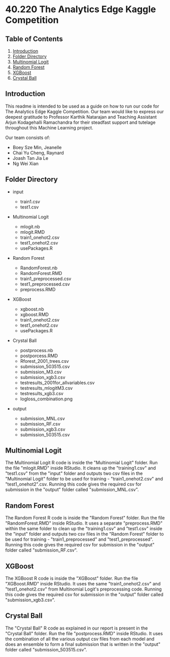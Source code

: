 # 40.220 The Analytics Edge Kaggle Competition

## Table of Contents

1. [Introduction](#Introduction)
2. [Folder Directory](#Folder-Directory)
3. [Multinomial Logit](#Multinomial-Logit)
4. [Random Forest](#Random-Forest)
5. [XGBoost](#XGBoost)
6. [Crystal Ball](#Crystal-Ball)

## Introduction

This readme is intended to be used as a guide on how to run our code for The Analytics Edge Kaggle Competition. Our team would like to express our deepest gratitude to Professor Karthik Natarajan and Teaching Assistant Arjun Kodagehalli Ramachandra for their steadfast support and tutelage throughout this Machine Learning project.

Our team consists of:

- Boey Sze Min, Jeanelle
- Chai Yu Cheng, Raynard
- Joash Tan Jia Le
- Ng Wei Xian

## Folder Directory

- input
  - train1.csv
  - test1.csv

- Multinomial Logit
  - mlogit.nb
  - mlogit.RMD
  - train1_onehot2.csv
  - test1_onehot2.csv
  - usePackages.R

- Random Forest
  - RandomForest.nb
  - RandomForest.RMD
  - train1_preprocessed.csv
  - test1_preprocessed.csv
  - preprocess.RMD

- XGBoost
  - xgboost.nb
  - xgboost.RMD
  - train1_onehot2.csv
  - test1_onehot2.csv
  - usePackages.R

- Crystal Ball
  - postprocess.nb
  - postporcess.RMD
  - Rforest_2001_trees.csv
  - submission_503515.csv
  - submission_M3.csv
  - submission_xgb3.csv
  - testresults_2001for_allvariables.csv
  - testresults_mlogitM3.csv
  - testresults_xgb3.csv
  - logloss_combination.png

- output
  - submission_MNL.csv
  - submission_RF.csv
  - submission_xgb3.csv
  - submission_503515.csv

## Multinomial Logit

The Multinomial Logit R code is inside the "Multinomial Logit" folder. Run the file "mlogit.RMD" inside RStudio. It cleans up the "training1.csv" and "test1.csv" from the "input" folder and outputs two csv files in the "Multinomial Logit" folder to be used for training - "train1_onehot2.csv" and "test1_onehot2".csv. Running this code gives the required csv for submission in the "output" folder called "submission_MNL.csv".

## Random Forest

The Random Forest R code is inside the "Random Forest" folder. Run the file "RandomForest.RMD" inside RStudio. It uses a separate "preprocess.RMD" within the same folder to clean up the "training1.csv" and "test1.csv" inside the "input" folder and outputs two csv files in the "Random Forest" folder to be used for training - "train1_preprocessed" and "test1_preprocessed". Running this code gives the required csv for submission in the "output" folder called "submission_RF.csv".

## XGBoost

The XGBoost R code is inside the "XGBoost" folder. Run the file "XGBoost.RMD" inside RStudio. It uses the same "train1_onehot2.csv" and "test1_onehot2.csv" from Multinomial Logit's preprocessing code. Running this code gives the required csv for submission in the "output" folder called "submission_xgb3.csv".

## Crystal Ball

The "Crystal Ball" R code as explained in our report is present in the "Crystal Ball" folder. Run the file "postprocess.RMD" inside RStudio. It uses the combination of all the various output csv files from each model and does an ensemble to form a final submission that is written in the "output" folder called "submission_503515.csv".

